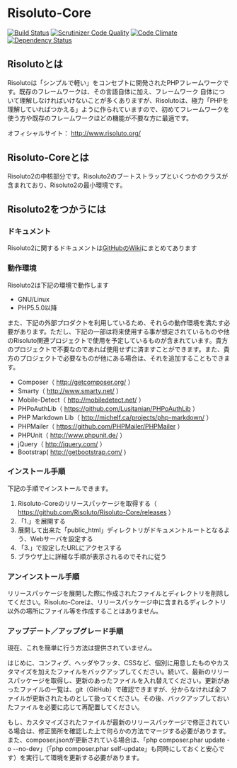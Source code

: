 # Risoluto-Core

[![Build Status](https://travis-ci.org/Risoluto/Risoluto-Core.svg?branch=master)](https://travis-ci.org/Risoluto/Risoluto-Core)
[![Scrutinizer Code Quality](https://scrutinizer-ci.com/g/Risoluto/Risoluto-Core/badges/quality-score.png?b=master)](https://scrutinizer-ci.com/g/Risoluto/Risoluto-Core/?branch=master)
[![Code Climate](https://codeclimate.com/github/Risoluto/Risoluto-Core.png)](https://codeclimate.com/github/Risoluto/Risoluto-Core)
[![Dependency Status](https://www.versioneye.com/user/projects/546848494de5ef46160000e3/badge.svg?style=flat)](https://www.versioneye.com/user/projects/546848494de5ef46160000e3)

## Risolutoとは

Risolutoは「シンプルで軽い」をコンセプトに開発されたPHPフレームワークです。既存のフレームワークは、その言語自体に加え、フレームワーク 自体について理解しなければいけないことが多くありますが、Risolutoは、極力「PHPを理解していればつかえる」ように作られていますので、初めてフレームワークを使う方や既存のフレームワークほどの機能が不要な方に最適です。

オフィシャルサイト： http://www.risoluto.org/

## Risoluto-Coreとは

Risoluto2の中核部分です。Risoluto2のブートストラップといくつかのクラスが含まれており、Risoluto2の最小環境です。

## Risoluto2をつかうには

### ドキュメント

Risoluto2に関するドキュメントは[GitHubのWiki](https://github.com/Risoluto/Risoluto-Core/wiki)にまとめてあります

### 動作環境

Risoluto2は下記の環境で動作します

* GNU/Linux
* PHP5.5.0以降

また、下記の外部プロダクトを利用しているため、それらの動作環境を満たす必要があります。ただし、下記の一部は将来使用する事が想定されているものや他のRisoluto関連プロジェクトで使用を予定しているものが含まれています。貴方のプロジェクトで不要なのであれば使用せずに済ますことができます。また、貴方のプロジェクトで必要なものが他にある場合は、それを追加することもできます。

* Composer（ http://getcomposer.org/ ）
* Smarty（ http://www.smarty.net/ ）
* Mobile-Detect（ http://mobiledetect.net/ ）
* PHPoAuthLib（ https://github.com/Lusitanian/PHPoAuthLib ）
* PHP Markdown Lib（ http://michelf.ca/projects/php-markdown/ ）
* PHPMailer（ https://github.com/PHPMailer/PHPMailer ）
* PHPUnit（ http://www.phpunit.de/ ）
* jQuery（ http://jquery.com/ ）
* Bootstrap( http://getbootstrap.com/ )

### インストール手順

下記の手順でインストールできます。

1. Risoluto-Coreのリリースパッケージを取得する（ https://github.com/Risoluto/Risoluto-Core/releases ）
2. 「1.」を展開する
3. 展開して出来た「public_html」ディレクトリがドキュメントルートとなるよう、Webサーバを設定する
4. 「3.」で設定したURLにアクセスする
5. ブラウザ上に詳細な手順が表示されるのでそれに従う

### アンインストール手順

リリースパッケージを展開した際に作成されたファイルとディレクトリを削除してください。Risoluto-Coreは、リリースパッケージ中に含まれるディレクトリ以外の場所にファイル等を作成することはありません。

### アップデート／アップグレード手順

現在、これを簡単に行う方法は提供されていません。

はじめに、コンフィグ、ヘッダやフッタ、CSSなど、個別に用意したものやカスタマイズを加えたファイルをバックアップしてください。続いて、最新のリリースパッケージを取得し、更新のあったファイルを入れ替えてください。更新があったファイルの一覧は、git（GitHub）で確認できますが、分からなければ全ファイルが更新されたものとして扱ってください。その後、バックアップしておいたファイルを必要に応じて再配置してください。

もし、カスタマイズされたファイルが最新のリリースパッケージで修正されている場合は、修正箇所を確認した上で何らかの方法でマージする必要があります。また、composer.jsonが更新されている場合は、「php composer.phar update  -o --no-dev」（「php composer.phar self-update」も同時にしておくと安心です）を実行して環境を更新する必要があります。
